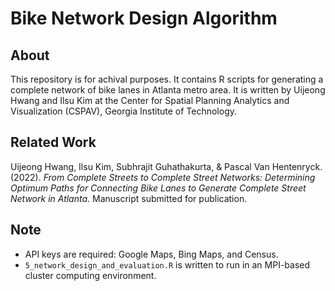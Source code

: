 # Bike Network Design Algorithm

## About
This repository is for achival purposes. It contains R scripts for generating a complete network of bike lanes in Atlanta metro area. It is written by Uijeong Hwang and Ilsu Kim at the Center for Spatial Planning Analytics and Visualization (CSPAV), Georgia Institute of Technology.

## Related Work
Uijeong Hwang, Ilsu Kim, Subhrajit Guhathakurta, & Pascal Van Hentenryck. (2022). *From Complete Streets to Complete Street Networks: Determining Optimum Paths for Connecting Bike Lanes to Generate Complete Street Network in Atlanta*. Manuscript submitted for publication.

## Note
* API keys are required: Google Maps, Bing Maps, and Census.
* `5_network_design_and_evaluation.R` is written to run in an MPI-based cluster computing environment.
